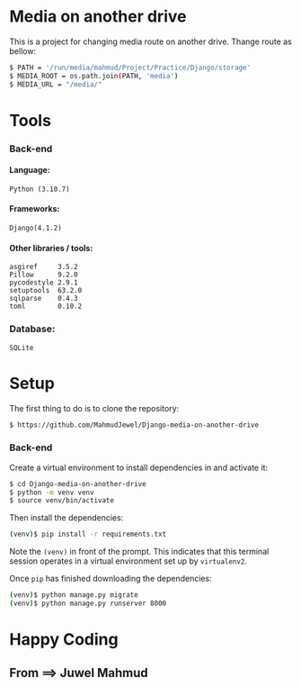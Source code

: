 ﻿# Media on another drive
This is a project for changing media route on another drive.
Thange route as bellow:
```sh
$ PATH = '/run/media/mahmud/Project/Practice/Django/storage'
$ MEDIA_ROOT = os.path.join(PATH, 'media')
$ MEDIA_URL = "/media/" 
```

# Tools
### Back-end
#### Language:
	Python (3.10.7)

#### Frameworks:
	Django(4.1.2)
	
#### Other libraries / tools:
	asgiref     3.5.2
	Pillow      9.2.0
	pycodestyle 2.9.1
	setuptools  63.2.0
	sqlparse    0.4.3
	toml        0.10.2

	
### Database:
	SQLite

# Setup
The first thing to do is to clone the repository:
```sh
$ https://github.com/MahmudJewel/Django-media-on-another-drive
```
### Back-end
Create a virtual environment to install dependencies in and activate it:
```sh
$ cd Django-media-on-another-drive
$ python -m venv venv
$ source venv/bin/activate
```
Then install the dependencies:
```sh
(venv)$ pip install -r requirements.txt
```
Note the `(venv)` in front of the prompt. This indicates that this terminal
session operates in a virtual environment set up by `virtualenv2`.

Once `pip` has finished downloading the dependencies:
```sh
(venv)$ python manage.py migrate
(venv)$ python manage.py runserver 8000
```

# Happy Coding
## From ==> Juwel Mahmud

